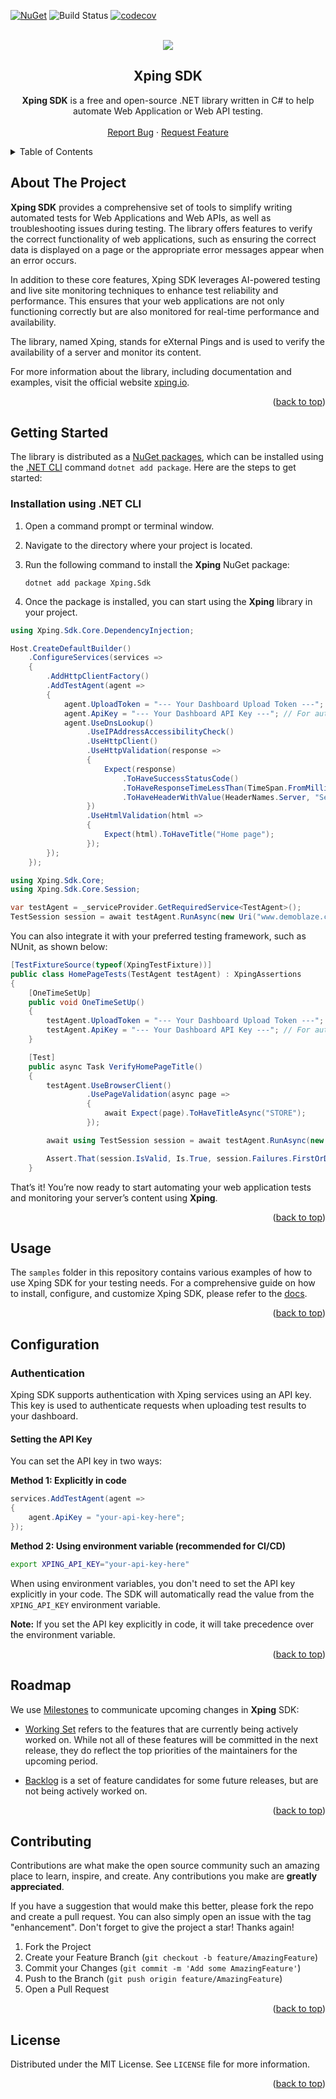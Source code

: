 <div id="top"></div>

[![NuGet](https://img.shields.io/nuget/v/Xping.Sdk)](https://www.nuget.org/profiles/Xping)
![Build Status](https://github.com/xping-dev/sdk-dotnet/actions/workflows/ci.yml/badge.svg)
[![codecov](https://codecov.io/gh/xping-dev/sdk-dotnet/graph/badge.svg?token=VUOVI3YUTO)](https://codecov.io/gh/xping-dev/sdk-dotnet)

<!-- PROJECT LOGO -->
<br />
<div align="center">
  <img src="docs/docs/media/logo.svg" />
  <h2 align="center">Xping SDK</h3>
  <p align="center">
    <b>Xping SDK</b> is a free and open-source .NET library written in C# to help automate Web Application or Web API testing.
    <br />
    <br />
    <a href="https://github.com/xping-dev/sdk/issues">Report Bug</a>
    ·
    <a href="https://github.com/xping-dev/sdk/issues">Request Feature</a>
  </p>
</div>


<!-- TABLE OF CONTENTS -->
<details>
  <summary>Table of Contents</summary>
  <ol>
    <li><a href="#about-the-project">About The Project</a></li>
    <li><a href="#getting-started">Getting Started</a>
      <ul>
        <li><a href="#installation-using-.net-cli">Installation using .NET CLI</a></li>
      </ul>
    </li>
    <li><a href="#usage">Usage</a></li>
    <li><a href="#roadmap">Roadmap</a></li>
    <li><a href="#contributing">Contributing</a></li>
    <li><a href="#license">License</a></li>
  </ol>
</details> 


<!-- ABOUT THE PROJECT -->
## About The Project

<b>Xping SDK</b> provides a comprehensive set of tools to simplify writing automated tests for Web Applications and Web APIs, as well as troubleshooting issues during testing. The library offers features to verify the correct functionality of web applications, such as ensuring the correct data is displayed on a page or the appropriate error messages appear when an error occurs.

In addition to these core features, Xping SDK leverages AI-powered testing and live site monitoring techniques to enhance test reliability and performance. This ensures that your web applications are not only functioning correctly but are also monitored for real-time performance and availability.

The library, named Xping, stands for eXternal Pings and is used to verify the availability of a server and monitor its content.

For more information about the library, including documentation and examples, visit the official website <a href="https://xping.io">xping.io</a>.

<p align="right">(<a href="#top">back to top</a>)</p>


<!-- GETTING STARTED -->
## Getting Started

The library is distributed as a [NuGet packages](https://www.nuget.org/profiles/Xping), which can be installed using the [.NET CLI](https://docs.microsoft.com/en-us/dotnet/core/tools/) command `dotnet add package`. Here are the steps to get started:

### Installation using .NET CLI

1. Open a command prompt or terminal window.

2. Navigate to the directory where your project is located.

3. Run the following command to install the <b>Xping</b> NuGet package:

   ```
   dotnet add package Xping.Sdk
   ```

4. Once the package is installed, you can start using the <b>Xping</b> library in your project.

```c#
using Xping.Sdk.Core.DependencyInjection;

Host.CreateDefaultBuilder()
    .ConfigureServices(services =>
    {
        .AddHttpClientFactory()
        .AddTestAgent(agent =>
        {
            agent.UploadToken = "--- Your Dashboard Upload Token ---";
            agent.ApiKey = "--- Your Dashboard API Key ---"; // For authentication with Xping services
            agent.UseDnsLookup()
                 .UseIPAddressAccessibilityCheck()
                 .UseHttpClient()
                 .UseHttpValidation(response =>
                 {
                     Expect(response)
                         .ToHaveSuccessStatusCode()
                         .ToHaveResponseTimeLessThan(TimeSpan.FromMilliseconds(MaxResponseTimeMs))
                         .ToHaveHeaderWithValue(HeaderNames.Server, "ServerName");
                 })
                 .UseHtmlValidation(html =>
                 {
                     Expect(html).ToHaveTitle("Home page");
                 });
        });
    });
```

```c#
using Xping.Sdk.Core;
using Xping.Sdk.Core.Session;

var testAgent = _serviceProvider.GetRequiredService<TestAgent>();
TestSession session = await testAgent.RunAsync(new Uri("www.demoblaze.com"));
```

You can also integrate it with your preferred testing framework, such as NUnit, as shown below:

```c#
[TestFixtureSource(typeof(XpingTestFixture))]
public class HomePageTests(TestAgent testAgent) : XpingAssertions
{
    [OneTimeSetUp]
    public void OneTimeSetUp()
    {
        testAgent.UploadToken = "--- Your Dashboard Upload Token ---";
        testAgent.ApiKey = "--- Your Dashboard API Key ---"; // For authentication with Xping services
    }

    [Test]
    public async Task VerifyHomePageTitle()
    {
        testAgent.UseBrowserClient()
                 .UsePageValidation(async page =>
                 {
                     await Expect(page).ToHaveTitleAsync("STORE");
                 });

        await using TestSession session = await testAgent.RunAsync(new Uri("https://demoblaze.com"));

        Assert.That(session.IsValid, Is.True, session.Failures.FirstOrDefault()?.ErrorMessage);
    }
```

That’s it! You’re now ready to start automating your web application tests and monitoring your server’s content using <b>Xping</b>.

<p align="right">(<a href="#top">back to top</a>)</p>


<!-- USAGE EXAMPLES -->
## Usage

The `samples` folder in this repository contains various examples of how to use Xping SDK for your testing needs. For a comprehensive guide on how to install, configure, and customize Xping SDK, please refer to the [docs](https://xping-dev.github.io/sdk-dotnet/index.html).

<p align="right">(<a href="#top">back to top</a>)</p>


<!-- CONFIGURATION -->
## Configuration

### Authentication

Xping SDK supports authentication with Xping services using an API key. This key is used to authenticate requests when uploading test results to your dashboard.

#### Setting the API Key

You can set the API key in two ways:

**Method 1: Explicitly in code**
```csharp
services.AddTestAgent(agent =>
{
    agent.ApiKey = "your-api-key-here";
});
```

**Method 2: Using environment variable (recommended for CI/CD)**
```bash
export XPING_API_KEY="your-api-key-here"
```

When using environment variables, you don't need to set the API key explicitly in your code. The SDK will automatically read the value from the `XPING_API_KEY` environment variable.

**Note:** If you set the API key explicitly in code, it will take precedence over the environment variable.

<p align="right">(<a href="#top">back to top</a>)</p>


<!-- ROADMAP -->
## Roadmap

We use [Milestones](https://github.com/xping-dev/sdk-dotnet/milestones) to communicate upcoming changes in <b>Xping</b> SDK:

- [Working Set](https://github.com/xping-dev/sdk-dotnet/milestone/1) refers to the features that are currently being actively worked on. While not all of these features will be committed in the next release, they do reflect the top priorities of the maintainers for the upcoming period.

- [Backlog](https://github.com/xping-dev/sdk-dotnet/milestone/2) is a set of feature candidates for some future releases, but are not being actively worked on.

<p align="right">(<a href="#top">back to top</a>)</p>


<!-- CONTRIBUTING -->
## Contributing

Contributions are what make the open source community such an amazing place to learn, inspire, and create. Any contributions you make are **greatly appreciated**.

If you have a suggestion that would make this better, please fork the repo and create a pull request. You can also simply open an issue with the tag "enhancement".
Don't forget to give the project a star! Thanks again!

1. Fork the Project
2. Create your Feature Branch (`git checkout -b feature/AmazingFeature`)
3. Commit your Changes (`git commit -m 'Add some AmazingFeature'`)
4. Push to the Branch (`git push origin feature/AmazingFeature`)
5. Open a Pull Request

<p align="right">(<a href="#top">back to top</a>)</p>


<!-- LICENSE -->
## License

Distributed under the MIT License. See `LICENSE` file for more information.

<p align="right">(<a href="#top">back to top</a>)</p>
